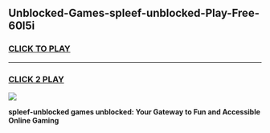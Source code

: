 
## Unblocked-Games-spleef-unblocked-Play-Free-60l5i
<h3>
<a href="https://premium76.site?title=spleef-unblocked&ref=23A">CLICK TO PLAY</a></h3>
<hr>

<h3>
<a href="https://premium76.site?title=spleef-unblocked&ref=23A">CLICK 2 PLAY</a>
  
</h3>

<a href="https://premium76.site?title=spleef-unblocked&ref=23A"><img src="https://clearcache.store/games.png"></a>


**spleef-unblocked games unblocked: Your Gateway to Fun and Accessible Online Gaming**
